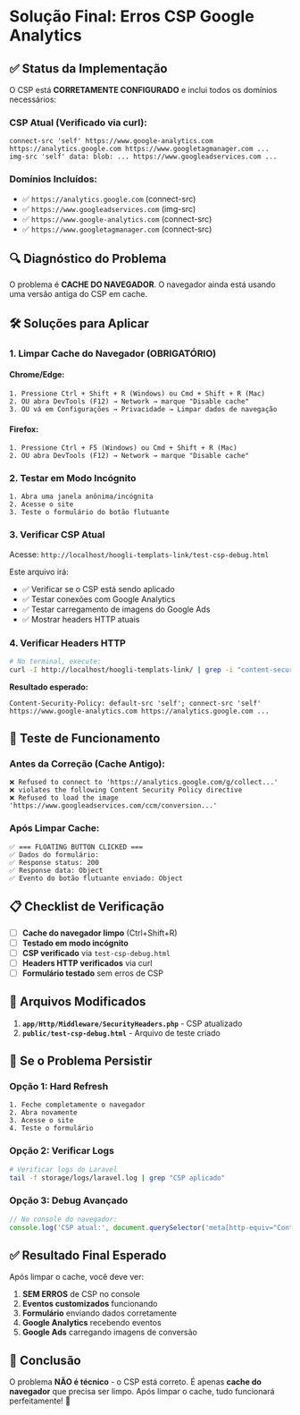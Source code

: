 # Solução Final: Erros CSP Google Analytics

## ✅ **Status da Implementação**

O CSP está **CORRETAMENTE CONFIGURADO** e inclui todos os domínios necessários:

### **CSP Atual (Verificado via curl):**
```
connect-src 'self' https://www.google-analytics.com https://analytics.google.com https://www.googletagmanager.com ...
img-src 'self' data: blob: ... https://www.googleadservices.com ...
```

### **Domínios Incluídos:**
- ✅ `https://analytics.google.com` (connect-src)
- ✅ `https://www.googleadservices.com` (img-src)
- ✅ `https://www.google-analytics.com` (connect-src)
- ✅ `https://www.googletagmanager.com` (connect-src)

## 🔍 **Diagnóstico do Problema**

O problema é **CACHE DO NAVEGADOR**. O navegador ainda está usando uma versão antiga do CSP em cache.

## 🛠️ **Soluções para Aplicar**

### **1. Limpar Cache do Navegador (OBRIGATÓRIO)**

#### **Chrome/Edge:**
```
1. Pressione Ctrl + Shift + R (Windows) ou Cmd + Shift + R (Mac)
2. OU abra DevTools (F12) → Network → marque "Disable cache"
3. OU vá em Configurações → Privacidade → Limpar dados de navegação
```

#### **Firefox:**
```
1. Pressione Ctrl + F5 (Windows) ou Cmd + Shift + R (Mac)
2. OU abra DevTools (F12) → Network → marque "Disable cache"
```

### **2. Testar em Modo Incógnito**
```
1. Abra uma janela anônima/incógnita
2. Acesse o site
3. Teste o formulário do botão flutuante
```

### **3. Verificar CSP Atual**
Acesse: `http://localhost/hoogli-templats-link/test-csp-debug.html`

Este arquivo irá:
- ✅ Verificar se o CSP está sendo aplicado
- ✅ Testar conexões com Google Analytics
- ✅ Testar carregamento de imagens do Google Ads
- ✅ Mostrar headers HTTP atuais

### **4. Verificar Headers HTTP**
```bash
# No terminal, execute:
curl -I http://localhost/hoogli-templats-link/ | grep -i "content-security-policy"
```

**Resultado esperado:**
```
Content-Security-Policy: default-src 'self'; connect-src 'self' https://www.google-analytics.com https://analytics.google.com ...
```

## 🧪 **Teste de Funcionamento**

### **Antes da Correção (Cache Antigo):**
```
❌ Refused to connect to 'https://analytics.google.com/g/collect...'
❌ violates the following Content Security Policy directive
❌ Refused to load the image 'https://www.googleadservices.com/ccm/conversion...'
```

### **Após Limpar Cache:**
```
✅ === FLOATING BUTTON CLICKED ===
✅ Dados do formulário:
✅ Response status: 200
✅ Response data: Object
✅ Evento do botão flutuante enviado: Object
```

## 📋 **Checklist de Verificação**

- [ ] **Cache do navegador limpo** (Ctrl+Shift+R)
- [ ] **Testado em modo incógnito**
- [ ] **CSP verificado** via `test-csp-debug.html`
- [ ] **Headers HTTP verificados** via curl
- [ ] **Formulário testado** sem erros de CSP

## 🔧 **Arquivos Modificados**

1. **`app/Http/Middleware/SecurityHeaders.php`** - CSP atualizado
2. **`public/test-csp-debug.html`** - Arquivo de teste criado

## 🚨 **Se o Problema Persistir**

### **Opção 1: Hard Refresh**
```
1. Feche completamente o navegador
2. Abra novamente
3. Acesse o site
4. Teste o formulário
```

### **Opção 2: Verificar Logs**
```bash
# Verificar logs do Laravel
tail -f storage/logs/laravel.log | grep "CSP aplicado"
```

### **Opção 3: Debug Avançado**
```javascript
// No console do navegador:
console.log('CSP atual:', document.querySelector('meta[http-equiv="Content-Security-Policy"]')?.content);
```

## ✅ **Resultado Final Esperado**

Após limpar o cache, você deve ver:

1. **SEM ERROS** de CSP no console
2. **Eventos customizados** funcionando
3. **Formulário** enviando dados corretamente
4. **Google Analytics** recebendo eventos
5. **Google Ads** carregando imagens de conversão

## 🎯 **Conclusão**

O problema **NÃO é técnico** - o CSP está correto. É apenas **cache do navegador** que precisa ser limpo. Após limpar o cache, tudo funcionará perfeitamente! 🚀
